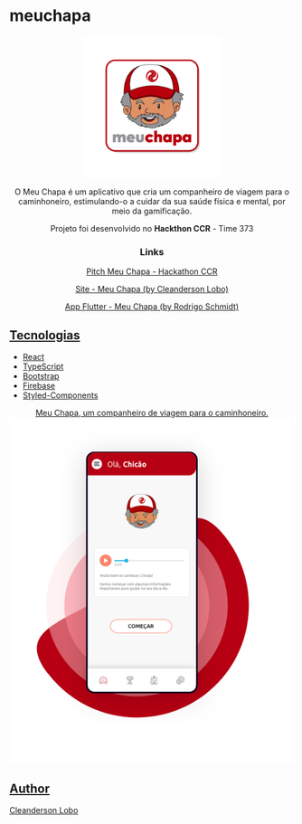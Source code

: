 # meuchapa

<p align="center">
  <a href="https://github.com/cleandersonlobo/meuchapa-site">
    <img src="./public/assets/images/meuchapa_logo.png" alt="Logo" width=250 height=250>
  </a>
  </p>
  <p align="center">
   O Meu Chapa é um aplicativo que cria um companheiro de viagem para o caminhoneiro, estimulando-o a cuidar da sua saúde física e mental, por meio da gamificação.
  </p>
  <p align="center">
   Projeto foi desenvolvido no <b>Hackthon CCR</b> - Time 373
  </p>
  <p>
</p>

<h3 align="center">
  <b>Links</b>
</h3>

<p align="center">
  <a href="https://www.youtube.com/watch?v=UoUB45ikNcY"> Pitch Meu Chapa - Hackathon CCR
  <p>
</p>

<p align="center">
  <a href="https://meuchapa-d39a9.web.app/"> Site - Meu Chapa (by Cleanderson Lobo)
  <p>
</p>

<p align="center">
  <a href="https://github.com/rsn86/meuchapa"> App Flutter - Meu Chapa (by Rodrigo Schmidt)
  <p>
</p>

## Tecnologias

- React
- TypeScript
- Bootstrap
- Firebase
- Styled-Components

<p align="center">
  Meu Chapa, um companheiro de viagem para o caminhoneiro.
  <img src="./public/assets/images/Grupo102.png" alt="Logo" />
</p>


## Author

[Cleanderson Lobo](https://www.linkedin.com/in/cleandersonlobo/)
